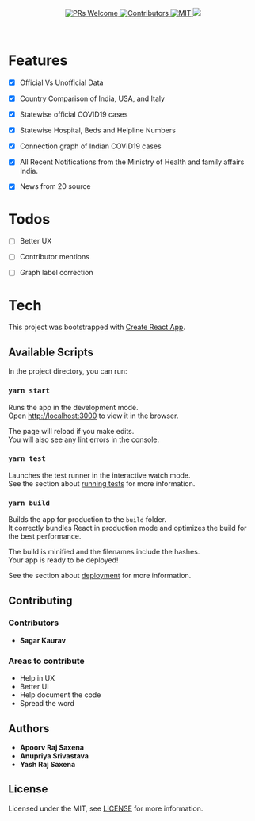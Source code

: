 <p align="center">
  <a href="http://makeapullrequest.com">
    <img src="https://img.shields.io/badge/PRs-welcome-brightgreen.svg?style=flat-square" alt="PRs Welcome">
  </a>
    <a href="https://github.com">
    <img src="https://img.shields.io/github/contributors/herdhq/covid-front-end.svg" alt="Contributors">
  </a>
    <a href="https://choosealicense.com/licenses/mit/">
    <img src="https://img.shields.io/badge/License-MIT-brightgreen.svg?style=flat-square" alt="MIT">
    </a>
    <a href="https://twitter.com/secxena">
    <img src="https://img.shields.io/twitter/follow/secxena.svg?logo=twitter">
    </a>
</p>
<br>

# Features

- [x] Official Vs Unofficial Data
- [x] Country Comparison of India, USA, and Italy
- [x] Statewise official COVID19 cases
- [x] Statewise Hospital, Beds and Helpline Numbers
- [x] Connection graph of Indian COVID19 cases
- [x] All Recent Notifications from the Ministry of Health and family affairs India.
- [x] News from 20 source 


# Todos
- [ ] Better UX
- [ ] Contributor mentions
- [ ] Graph label correction


# Tech

This project was bootstrapped with [Create React App](https://github.com/facebook/create-react-app).

## Available Scripts

In the project directory, you can run:

### `yarn start`

Runs the app in the development mode.<br />
Open [http://localhost:3000](http://localhost:3000) to view it in the browser.

The page will reload if you make edits.<br />
You will also see any lint errors in the console.

### `yarn test`

Launches the test runner in the interactive watch mode.<br />
See the section about [running tests](https://facebook.github.io/create-react-app/docs/running-tests) for more information.

### `yarn build`

Builds the app for production to the `build` folder.<br />
It correctly bundles React in production mode and optimizes the build for the best performance.

The build is minified and the filenames include the hashes.<br />
Your app is ready to be deployed!

See the section about [deployment](https://facebook.github.io/create-react-app/docs/deployment) for more information.



## Contributing

### Contributors

* **Sagar Kaurav**
###  Areas to contribute
- Help in UX
- Better UI
- Help document the code
- Spread the word


## Authors

* **Apoorv Raj Saxena** 
* **Anupriya Srivastava**
* **Yash Raj Saxena**

## License

Licensed under the MIT, see [LICENSE](LICENSE) for more information.

